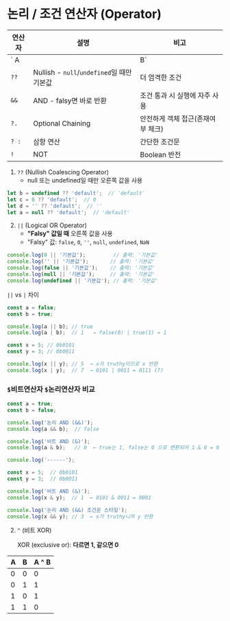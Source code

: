 # 논리 / 조건 연산자 (Operator)



| 연산자 | 설명                                       | 비고                              |
| ------ | ------------------------------------------ | --------------------------------- |
| ` A || B`                            |A 가 falsy한 값일 때 B값 적용|"Falsy" 값: `false`, `0`, `''`, `null`, `undefined`, `NaN`|
| `??`   | Nullish - `null`/`undefined`일 때만 기본값 | 더 엄격한 조건                    |
| `&&`   | AND - falsy면 바로 반환                    | 조건 통과 시 실행에 자주 사용     |
| `?.`   | Optional Chaining                          | 안전하게 객체 접근(존재여부 체크) |
| `? :`  | 삼항 연산                                  | 간단한 조건문                     |
| `!`    | NOT                                        | Boolean 반전                      |



1. `??` (Nullish Coalescing Operator)
   - null 또는 undefined일 때만 오른쪽 값을 사용

```typescript
let b = undefined ?? 'default';  // 'default'
let c = 0 ?? 'default';  // 0
let d = '' ?? 'default';  // ''
let a = null ?? 'default';  // 'default'
```



2. `||` (Logical OR Operator)
   - **"Falsy" 값일 때** 오른쪽 값을 사용
   - "Falsy" 값: `false`, `0`, `''`, `null`, `undefined`, `NaN`

```typescript
console.log(0 || '기본값');         // 출력: '기본값'
console.log('' || '기본값');       // 출력: '기본값'
console.log(false || '기본값');    // 출력: '기본값'
console.log(null || '기본값');     // 출력: '기본값'
console.log(undefined || '기본값'); // 출력: '기본값'
```



`||` vs `|` 차이

```typescript
const a = false;
const b = true;

console.log(a || b); // true
console.log(a | b);  // 1   → false(0) | true(1) = 1

const x = 5; // 0b0101
const y = 3; // 0b0011

console.log(x || y); // 5  → x가 truthy이므로 x 반환
console.log(x | y);  // 7  → 0101 | 0011 = 0111 (7)

```





###  `$`비트연산자 `$`논리연산자 비교

```typescript
const a = true;
const b = false;

console.log('논리 AND (&&)');
console.log(a && b);  // false

console.log('비트 AND (&)');
console.log(a & b);   // 0  ← true는 1, false는 0 으로 변환되어 1 & 0 = 0

console.log('------');

const x = 5;  // 0b0101
const y = 3;  // 0b0011

console.log('비트 AND (&)');
console.log(x & y);  // 1  ← 0101 & 0011 = 0001

console.log('논리 AND (&&) 조건문 스타일');
console.log(x && y); // 3  ← x가 truthy니까 y 반환

```



2. `^` (비트 XOR)

   XOR (exclusive or): **다르면 1, 같으면 0**

| A    | B    | A ^ B |
| ---- | ---- | ----- |
| 0    | 0    | 0     |
| 0    | 1    | 1     |
| 1    | 0    | 1     |
| 1    | 1    | 0     |